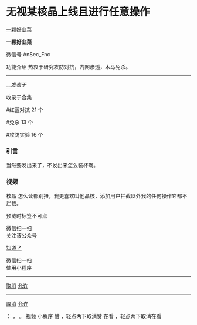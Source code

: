 #  无视某核晶上线且进行任意操作

[ 一颗好韭菜 ](javascript:void\(0\);)

**一颗好韭菜** ![]()

微信号 AnSec_Fnc

功能介绍 热衷于研究攻防对抗，内网渗透，木马免杀。

____

___发表于_

收录于合集

#红蓝对抗 21 个

#免杀 13 个

#攻防实验 16 个

### 引言

当然要发出来了，不发出来怎么装杯啊。

### 视频

核晶 怎么读都别扭，我更喜欢叫他晶核，添加用户拦截以外我的任何操作它都不拦截。  

  

预览时标签不可点

微信扫一扫  
关注该公众号

[知道了](javascript:;)

微信扫一扫  
使用小程序

****

[取消](javascript:void\(0\);) [允许](javascript:void\(0\);)

****

[取消](javascript:void\(0\);) [允许](javascript:void\(0\);)

： ， 。   视频 小程序 赞 ，轻点两下取消赞 在看 ，轻点两下取消在看

